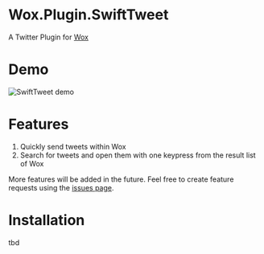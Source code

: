 # Wox.Plugin.SwiftTweet 
A Twitter Plugin for [Wox](https://github.com/Wox-launcher/Wox)

Demo
=========

![SwiftTweet demo](http://i.imgur.com/30mTdCK.gif)

Features
=========
1. Quickly send tweets within Wox
2. Search for tweets and open them with one keypress from the result list of Wox

More features will be added in the future. Feel free to create feature requests using the [issues page](https://github.com/NCiher/Wox.Plugin.SwiftTweet/issues).

Installation
=========

tbd
